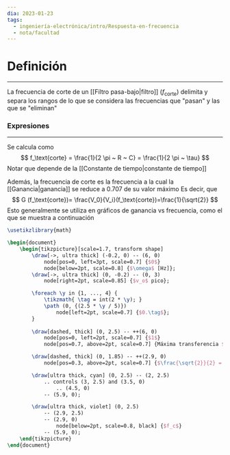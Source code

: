 ```yaml
---
dia: 2023-01-23
tags:
  - ingeniería-electrónica/intro/Respuesta-en-frecuencia
  - nota/facultad
---
```

# Definición
---
La frecuencia de corte de un [[Filtro pasa-bajo|filtro]] ($f_\text{corte}$) delimita y separa los rangos de lo que se considera las frecuencias que "pasan" y las que se "eliminan"

### Expresiones
---
Se calcula como $$ f_\text{corte} = \frac{1}{2 \pi ~ R ~ C} = \frac{1}{2 \pi ~ \tau} $$
Notar que depende de la [[Constante de tiempo|constante de tiempo]]

Además, la frecuencia de corte es la frecuencia a la cual la [[Ganancia|ganancia]] se reduce a 0.707 de su valor máximo
Es decir, que $$ G (f_\text{corte})= \frac{V_0}{V_i}(f_\text{corte})=\frac{1}{\sqrt{2}} $$
Esto generalmente se utiliza en gráficos de ganancia vs frecuencia, como el que se muestra a continuación

```tikz
\usetikzlibrary{math}

\begin{document} 
	\begin{tikzpicture}[scale=1.7, transform shape]
		\draw[->, ultra thick] (-0.2, 0) -- (6, 0)
			node[pos=0, left=3pt, scale=0.7] {$0$}
			node[below=2pt, scale=0.8] {$\omega$ [Hz]};
		\draw[->, ultra thick] (0, -0.2) -- (0, 3)
			node[right=2pt, scale=0.85] {$v_o$ pico};

		\foreach \y in {1, ..., 4} {
			\tikzmath{ \tag = int(2 * \y); }
			\path (0, {(2.5 * \y / 5)})
				node[left=2pt, scale=0.7] {$0.\tag$};
		}
		
		\draw[dashed, thick] (0, 2.5) -- ++(6, 0)
			node[pos=0, left=2pt, scale=0.7] {$1$}
			node[pos=0.7, above=2pt, scale=0.7] {Máxima transferencia $= 1$};

		\draw[dashed, thick] (0, 1.85) -- ++(2.9, 0)
			node[pos=0.3, above=2pt, scale=0.7] {$\frac{\sqrt{2}}{2} = 0.707$};

		\draw[ultra thick, cyan] (0, 2.5) -- (2, 2.5)
			.. controls (3, 2.5) and (3.5, 0) 
				.. (4.5, 0)
			-- (5.9, 0);

		\draw[ultra thick, violet] (0, 2.5) 
			-- (2.9, 2.5)
			-- (2.9, 0)
				node[below=2pt, scale=0.8, black] {$f_c$}
			-- (5.9, 0);
	\end{tikzpicture}
\end{document}
```